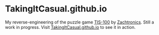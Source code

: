 # TakingItCasual.github.io
My reverse-engineering of the puzzle game [TIS-100](http://store.steampowered.com/app/370360/TIS100/) by [Zachtronics](http://www.zachtronics.com/). Still a work in progress. Visit [TakingItCasual.github.io](https://TakingItCasual.github.io) to see it in action.
